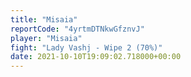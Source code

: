 ```yaml
---
title: "Misaia"
reportCode: "4yrtmDTNkwGfznvJ"
player: "Misaia"
fight: "Lady Vashj - Wipe 2 (70%)"
date: 2021-10-10T19:09:02.718000+00:00
---
```

